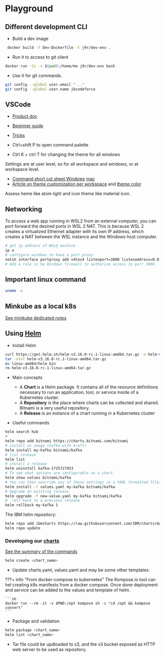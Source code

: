 # Playground

## Different development CLI

* Build a dev image

```sh
 docker build -f Dev-Dockerfile -t j9r/dev-env .
```

* Run it to access to git client

```sh
docker run -ti -v $(pwd):/home/me j9r/dev-env bash
```

* Use it for git commands.

```sh
git config --global user.email "..."
git config --global user.name jbcodeforce
```


## VSCode

* [Product doc](https://code.visualstudio.com/docs)
* [Beginner guide]()
* [Tricks](https://code.visualstudio.com/docs/getstarted/tips-and-tricks)

* Ctrl+shift P to open command palette 
* Ctrl K + ctrl T for changing the theme for all windows

Settings are at user level, so for all workspace and windows, or at workspace level.

* [Command short cut sheet Windows](https://code.visualstudio.com/shortcuts/keyboard-shortcuts-windows.pdf)  [mac](https://code.visualstudio.com/shortcuts/keyboard-shortcuts-macos.pdf)
* [Article on theme customization per workspace](https://medium.com/@juris.savos/setting-a-per-project-colour-scheme-in-vscode-89cc5836b1de) and [theme color](https://code.visualstudio.com/api/references/theme-color)

Assess heme like atom light and icon theme like material icon.

## Networking

To access a web app running in WSL2 from an external computer, you can port forward the desired ports in WSL 2 NAT. This is because WSL 2 creates a virtualized Ethernet adapter with its own IP address, which creates a NAT between the WSL instance and the Windows host computer.

```sh
# get ip address of WSL@ machine
ip a
# configura windows to have a port proxy
netsh interface portproxy add v4tov4 listenport=3000 listenaddress=0.0.0.0 connectport=3000 connectaddress=192.168.85.149
# Add a rule in he Windows firewall to authorize access to port 3000
```

## Important linux command

```sh
uname -a
```

## Minkube as a local k8s

[See minikube dedicated notes](../techno/minikube.md)

## Using [Helm](https://helm.sh/docs/intro/using_helm/)

* Install Helm 

```sh
curl https://get.helm.sh/helm-v3.16.0-rc.1-linux-amd64.tar.gz -o helm-v3.16.0-rc.1-linux-amd64.tar.gz
tar -xzvf helm-v3.16.0-rc.1-linux-amd64.tar.gz
mv linux-amd64/helm bin
rm helm-v3.16.0-rc.1-linux-amd64.tar.gz
```

* Main concepts

    * A **Chart** is a Helm package. It contains all of the resource definitions necessary to run an application, tool, or service inside of a Kubernetes cluster.
    * A **Repository** is the place where charts can be collected and shared. Bitnami is a very useful repository.
    * A **Release** is an instance of a chart running in a Kubernetes cluster

* Useful commands

```sh
helm search hub
# 
helm repo add bitnami https://charts.bitnami.com/bitnami
# install an image (kafka with kraft)
helm install my-kafka bitnami/kafka 
# list release
helm list
# install a release
helm uninstall kafka-1725727453
# To see what options are configurable on a chart
helm show values bitnami/kafka
# You can then override any of these settings in a YAML formatted file,
helm install -f values.yaml my-kafka bitnami/kafka 
# Upgrade an existing release
helm upgrade -f new-value.yaml my-kafka bitnami/kafka 
#  roll back to a previous release 
helm rollback my-kafka 1
```

The IBM helm repository:

```sh
helm repo add ibmcharts https://raw.githubusercontent.com/IBM/charts/master/repo/ibm-helm
helm repo update
```

### Developing our [charts](https://helm.sh/docs/topics/charts/)

[See the summary of the commands](https://helm.sh/docs/intro/cheatsheet/#chart-management)

```sh
helm create <chart_name>
```

* Update charts.yaml, values.yaml and may be some other templates.

???+ info "From docker-compose to kubernetes"
    The Kompose.io tool can hel creating k8s manifests from a docker compose. Once done deployment and service can be added to the values and template of helm.

    ```sh
    docker run --rm -it -v $PWD:/opt kompose sh -c "cd /opt && kompose convert"
    ```

* Package and validation

```sh
helm package <chart_name>
helm lint <chart_name>
```

* Tar file could be updloaded to s3, and the s3 bucket exposed as HTTP web server to be used as repository. 